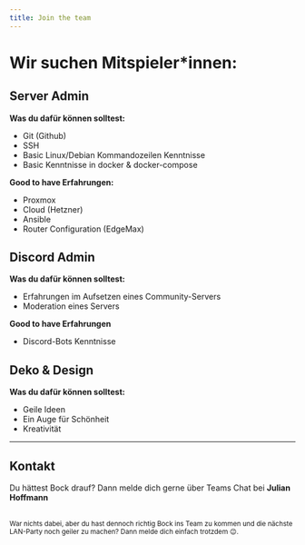 ```yaml
---
title: Join the team
---
```


# Wir suchen Mitspieler*innen:

## Server Admin

**Was du dafür können solltest:**

- Git (Github)
- SSH
- Basic Linux/Debian Kommandozeilen Kenntnisse
- Basic Kenntnisse in docker & docker-compose

**Good to have Erfahrungen:**

- Proxmox
- Cloud (Hetzner)
- Ansible
- Router Configuration (EdgeMax)

## Discord Admin

**Was du dafür können solltest:**

- Erfahrungen im Aufsetzen eines Community-Servers
- Moderation eines Servers
  
**Good to have Erfahrungen**
- Discord-Bots Kenntnisse

## Deko & Design

**Was du dafür können solltest:**

- Geile Ideen
- Ein Auge für Schönheit
- Kreativität


---
## Kontakt
Du hättest Bock drauf? Dann melde dich gerne über Teams Chat bei **Julian Hoffmann**
<br>
<br>

<sub>War nichts dabei, aber du hast dennoch richtig Bock ins Team zu kommen und die nächste LAN-Party noch geiler zu machen? Dann melde dich einfach trotzdem 😉.</sub>

